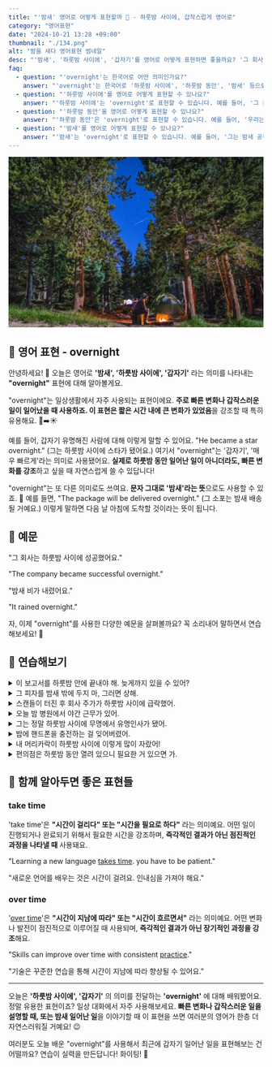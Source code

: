 ```yaml
---
title: "'밤새' 영어로 어떻게 표현할까 🌙 - 하룻밤 사이에, 갑작스럽게 영어로"
category: "영어표현"
date: "2024-10-21 13:28 +09:00"
thumbnail: "./134.png"
alt: "밤을 새다 영어표현 썸네일"
desc: "'밤새', '하룻밤 사이에', '갑자기'를 영어로 어떻게 표현하면 좋을까요? '그 회사는 하룻밤 사이에 성공했어요.', '밤새 비가 내렸어요.' 등을 영어로 표현하는 법을 배워봅시다. 다양한 예문을 통해서 연습하고 본인의 표현으로 만들어 보세요."
faq:
  - question: "'overnight'는 한국어로 어떤 의미인가요?"
    answer: "'overnight'는 한국어로 '하룻밤 사이에', '하룻밤 동안', '밤새' 등으로 번역될 수 있습니다. 주로 짧은 시간 안에 어떤 일이 발생했거나 변화가 있었음을 나타낼 때 사용됩니다."
  - question: "'하룻밤 사이에'를 영어로 어떻게 표현할 수 있나요?"
    answer: "'하룻밤 사이에'는 'overnight'로 표현할 수 있습니다. 예를 들어, '그 문제는 하룻밤 사이에 해결되었다'는 'The issue was resolved overnight'로 말할 수 있습니다."
  - question: "'하룻밤 동안'을 영어로 어떻게 표현할 수 있나요?"
    answer: "'하룻밤 동안'은 'overnight'로 표현할 수 있습니다. 예를 들어, '우리는 하룻밤 동안 캠핑을 했다'는 'We went camping overnight'로 말할 수 있습니다."
  - question: "'밤새'를 영어로 어떻게 표현할 수 있나요?"
    answer: "'밤새'는 'overnight'로 표현할 수 있습니다. 예를 들어, '그는 밤새 공부했다'는 'He studied overnight'로 표현할 수 있습니다."
---
```


![나무에 앉아서 졸고 있는 새](./134-1.jpg)

## 🌟 영어 표현 - overnight

안녕하세요! 👋 오늘은 영어로 **'밤새', '하룻밤 사이에', '갑자기'** 라는 의미를 나타내는 **"overnight"** 표현에 대해 알아볼게요.

"overnight"는 일상생활에서 자주 사용되는 표현이에요. **주로 빠른 변화나 갑작스러운 일이 일어났을 때 사용하죠. 이 표현은 짧은 시간 내에 큰 변화가 있었음**을 강조할 때 특히 유용해요. 🌙➡️☀️

예를 들어, 갑자기 유명해진 사람에 대해 이렇게 말할 수 있어요. "He became a star overnight." (그는 하룻밤 사이에 스타가 됐어요.) 여기서 "overnight"는 '갑자기', '매우 빠르게'라는 의미로 사용됐어요. **실제로 하룻밤 동안 일어난 일이 아니더라도, 빠른 변화를 강조**하고 싶을 때 자연스럽게 쓸 수 있답니다!

"overnight"는 또 다른 의미로도 쓰여요. **문자 그대로 '밤새'라는 뜻**으로도 사용할 수 있죠. 🌃 예를 들면, "The package will be delivered overnight." (그 소포는 밤새 배송될 거예요.) 이렇게 말하면 다음 날 아침에 도착할 것이라는 뜻이 됩니다.

<div 
  data-inline-banner="🎉 새해에는 스픽 AI와 함께 영어 공부하자" 
  data-inline-banner-subtext="설날 특별 할인으로 60%할인 + 추가 7만원 할인! (~2/3)" 
  data-inline-banner-link="https://app.usespeak.com/kr-ko/sale/kr-affiliate-special/?ref=engple-inline"
  data-inline-banner-caption="해당 링크를 통해 구매시 일정액의 수수료를 지급받습니다.">
</div>

## 📖 예문

"그 회사는 하룻밤 사이에 성공했어요."

"The company became successful overnight."

"밤새 비가 내렸어요."

"It rained overnight."

자, 이제 "overnight"를 사용한 다양한 예문을 살펴볼까요? 꼭 소리내어 말하면서 연습해보세요! 🚀

## 💬 연습해보기

<details>
<summary>이 보고서를 하룻밤 안에 끝내야 해. 늦게까지 있을 수 있어?</summary>
<span>We need these reports done overnight. Can you stay late?</span>
</details>

<details>
<summary>그 피자를 밤새 밖에 두지 마, 그러면 상해.</summary>
<span>Don't leave that pizza out overnight, or it'll go bad.</span>
</details>

<details>
<summary>스캔들이 터진 후 회사 주가가 하룻밤 사이에 급락했어.</summary>
<span>The company's stock prices plummeted overnight after the scandal broke.</span>
</details>

<details>
<summary>오늘 밤 병원에서 야간 근무가 있어.</summary>
<span>I've got an overnight shift at the hospital tonight</span>
</details>

<details>
<summary>그는 정말 하룻밤 사이에 무명에서 유명인사가 됐어.</summary>
<span>He went from unknown to famous literally overnight.</span>
</details>

<details>
<summary>밤에 핸드폰을 충전하는 걸 잊어버렸어.</summary>
<span>I <a href="/blog/in-english/023.forget/">forget</a> to charge my phone overnight.</span>
</details>

<details>
<summary>내 머리카락이 하룻밤 사이에 이렇게 많이 자랐어!</summary>
<span>I can't believe how much my hair grew overnight!</span>
</details>

<details>
<summary>편의점은 하룻밤 동안 열려 있으니 필요한 거 있으면 가.</summary>
<span>The convenience store is open overnight if you need anything.</span>
</details>

## 🤝 함께 알아두면 좋은 표현들

### take time

'take time'은 **"시간이 걸리다" 또는 "시간을 필요로 하다"** 라는 의미예요. 어떤 일이 진행되거나 완료되기 위해서 필요한 시간을 강조하며, **즉각적인 결과가 아닌 점진적인 과정을 나타낼 때** 사용돼요.

"Learning a new language [takes time](/blog/in-english/010.take-a-while/). you have to be patient."

"새로운 언어를 배우는 것은 시간이 걸려요. 인내심을 가져야 해요."

### over time

'[over time](/blog/in-english/189.over-time/)'은 **"시간이 지남에 따라" 또는 "시간이 흐르면서"** 라는 의미예요. 어떤 변화나 발전이 점진적으로 이루어질 때 사용되며, **즉각적인 결과가 아닌 장기적인 과정을 강조**해요.

"Skills can improve over time with consistent [practice](/blog/in-english/247.practice/)."

"기술은 꾸준한 연습을 통해 시간이 지남에 따라 향상될 수 있어요."

---

오늘은 **'하룻밤 사이에', '갑자기'** 의 의미를 전달하는 **'overnight'** 에 대해 배워봤어요. 정말 유용한 표현이죠? 일상 대화에서 자주 사용해보세요. **빠른 변화나 갑작스러운 일을 설명할 때, 또는 밤새 일어난 일**을 이야기할 때 이 표현을 쓰면 여러분의 영어가 한층 더 자연스러워질 거예요! 😉

여러분도 오늘 배운 "overnight"를 사용해서 최근에 갑자기 일어난 일을 표현해보는 건 어떨까요? 연습이 실력을 만든답니다! 화이팅! 💪

